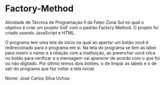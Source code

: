# Factory-Method
Atividade de Técnica de Programação II da Fatec Zona Sul no qual o objetivo é criar um projeto GoF com o padrão Factory Method. O projeto foi criado usando JavaScript e HTML. 

O programa tem uma tela de início na qual ao apertar um botão você é redirecionado para o programa em si. Na tela do programa se tem as label para inserir o nome e a relação com a instituição, ao preencher você clica no botão para verificar e a mensagem vai aparecer de acordo com o que foi ou não digitado. Por último temos dois botões, o de limpar as labels e o de sair do programa que faz voltar a tela inicial. 

Nome: José Carlos Silva Uchoa
